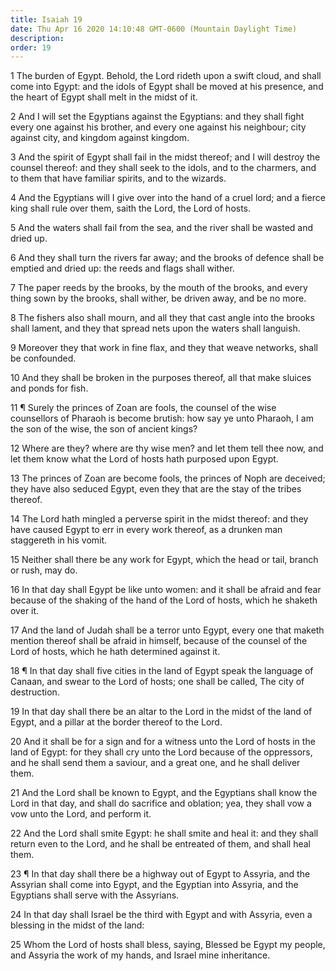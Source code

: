 ```yaml
---
title: Isaiah 19
date: Thu Apr 16 2020 14:10:48 GMT-0600 (Mountain Daylight Time)
description: 
order: 19
---
```


<p>
  1 The burden of Egypt. Behold, the Lord rideth upon a swift cloud, and shall
  come into Egypt: and the idols of Egypt shall be moved at his presence, and
  the heart of Egypt shall melt in the midst of it.
</p>
<p>
  2 And I will set the Egyptians against the Egyptians: and they shall fight
  every one against his brother, and every one against his neighbour; city
  against city, and kingdom against kingdom.
</p>
<p>
  3 And the spirit of Egypt shall fail in the midst thereof; and I will destroy
  the counsel thereof: and they shall seek to the idols, and to the charmers,
  and to them that have familiar spirits, and to the wizards.
</p>
<p>
  4 And the Egyptians will I give over into the hand of a cruel lord; and a
  fierce king shall rule over them, saith the Lord, the Lord of hosts.
</p>
<p>
  5 And the waters shall fail from the sea, and the river shall be wasted and
  dried up.
</p>
<p>
  6 And they shall turn the rivers far away; and the brooks of defence shall be
  emptied and dried up: the reeds and flags shall wither.
</p>
<p>
  7 The paper reeds by the brooks, by the mouth of the brooks, and every thing
  sown by the brooks, shall wither, be driven away, and be no more.
</p>
<p>
  8 The fishers also shall mourn, and all they that cast angle into the brooks
  shall lament, and they that spread nets upon the waters shall languish.
</p>
<p>
  9 Moreover they that work in fine flax, and they that weave networks, shall be
  confounded.
</p>
<p>
  10 And they shall be broken in the purposes thereof, all that make sluices and
  ponds for fish.
</p>
<p>
  11 &#xB6; Surely the princes of Zoan are fools, the counsel of the wise
  counsellors of Pharaoh is become brutish: how say ye unto Pharaoh, I am the
  son of the wise, the son of ancient kings?
</p>
<p>
  12 Where are they? where are thy wise men? and let them tell thee now, and let
  them know what the Lord of hosts hath purposed upon Egypt.
</p>
<p>
  13 The princes of Zoan are become fools, the princes of Noph are deceived;
  they have also seduced Egypt, even they that are the stay of the tribes
  thereof.
</p>
<p>
  14 The Lord hath mingled a perverse spirit in the midst thereof: and they have
  caused Egypt to err in every work thereof, as a drunken man staggereth in his
  vomit.
</p>
<p>
  15 Neither shall there be any work for Egypt, which the head or tail, branch
  or rush, may do.
</p>
<p>
  16 In that day shall Egypt be like unto women: and it shall be afraid and fear
  because of the shaking of the hand of the Lord of hosts, which he shaketh over
  it.
</p>
<p>
  17 And the land of Judah shall be a terror unto Egypt, every one that maketh
  mention thereof shall be afraid in himself, because of the counsel of the Lord
  of hosts, which he hath determined against it.
</p>
<p>
  18 &#xB6; In that day shall five cities in the land of Egypt speak the
  language of Canaan, and swear to the Lord of hosts; one shall be called, The
  city of destruction.
</p>
<p>
  19 In that day shall there be an altar to the Lord in the midst of the land of
  Egypt, and a pillar at the border thereof to the Lord.
</p>
<p>
  20 And it shall be for a sign and for a witness unto the Lord of hosts in the
  land of Egypt: for they shall cry unto the Lord because of the oppressors, and
  he shall send them a saviour, and a great one, and he shall deliver them.
</p>
<p>
  21 And the Lord shall be known to Egypt, and the Egyptians shall know the Lord
  in that day, and shall do sacrifice and oblation; yea, they shall vow a vow
  unto the Lord, and perform it.
</p>
<p>
  22 And the Lord shall smite Egypt: he shall smite and heal it: and they shall
  return even to the Lord, and he shall be entreated of them, and shall heal
  them.
</p>
<p>
  23 &#xB6; In that day shall there be a highway out of Egypt to Assyria, and
  the Assyrian shall come into Egypt, and the Egyptian into Assyria, and the
  Egyptians shall serve with the Assyrians.
</p>
<p>
  24 In that day shall Israel be the third with Egypt and with Assyria, even a
  blessing in the midst of the land:
</p>
<p>
  25 Whom the Lord of hosts shall bless, saying, Blessed be Egypt my people, and
  Assyria the work of my hands, and Israel mine inheritance.
</p>
